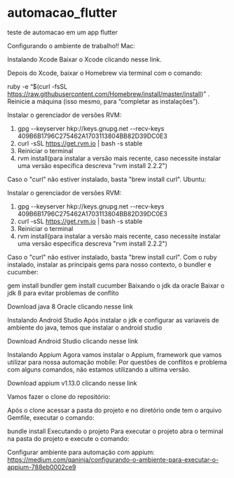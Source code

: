 # automacao_flutter
teste de automacao em um app flutter

Configurando o ambiente de trabalho!!
Mac:

Instalando Xcode
Baixar o Xcode clicando nesse link.

Depois do Xcode, baixar o Homebrew via terminal com o comando:

ruby -e “$(curl -fsSL https://raw.githubusercontent.com/Homebrew/install/master/install)” .
Reinicie a máquina (isso mesmo, para “completar as instalações”).

Instalar o gerenciador de versões RVM:
1. gpg --keyserver hkp://keys.gnupg.net --recv-keys 409B6B1796C275462A1703113804BB82D39DC0E3
2. curl -sSL https://get.rvm.io | bash -s stable
3. Reiniciar o terminal
4. rvm install(para instalar a versão mais recente, caso necessite instalar uma versão especifica descreva "rvm install 2.2.2")

Caso o "curl" não estiver instalado, basta "brew install curl".
Ubuntu:

Instalar o gerenciador de versões RVM:
1. gpg --keyserver hkp://keys.gnupg.net --recv-keys 409B6B1796C275462A1703113804BB82D39DC0E3
2. curl -sSL https://get.rvm.io | bash -s stable
3. Reiniciar o terminal
4. rvm install(para instalar a versão mais recente, caso necessite instalar uma versão especifica descreva "rvm install 2.2.2")

Caso o "curl" não estiver instalado, basta "brew install curl".
Com o ruby instalado, instalar as principais gems para nosso contexto, o bundler e cucumber:

gem install bundler
gem install cucumber
Baixando o jdk da oracle
Baixar o jdk 8 para evitar problemas de conflito

Download java 8 Oracle clicando nesse link

Instalando Android Studio
Após instalar o jdk e configurar as variaveis de ambiente do java, temos que instalar o android studio

Download Android Studio clicando nesse link

Instalando Appium
Agora vamos instalar o Appium, framework que vamos utilizar para nossa automação mobile: Por questões de conflitos e problema com alguns comandos, não estamos utilizando a ultima versão.

Download appium v1.13.0 clicando nesse link

Vamos fazer o clone do repositório:

Após o clone acessar a pasta do projeto e no diretório onde tem o arquivo Gemfile, executar o comando:

bundle install
Executando o projeto
Para executar o projeto abra o terminal na pasta do projeto e execute o comando:


Configurar ambiente para automação com appium:
https://medium.com/qaninja/configurando-o-ambiente-para-executar-o-appium-788eb0002ce9

